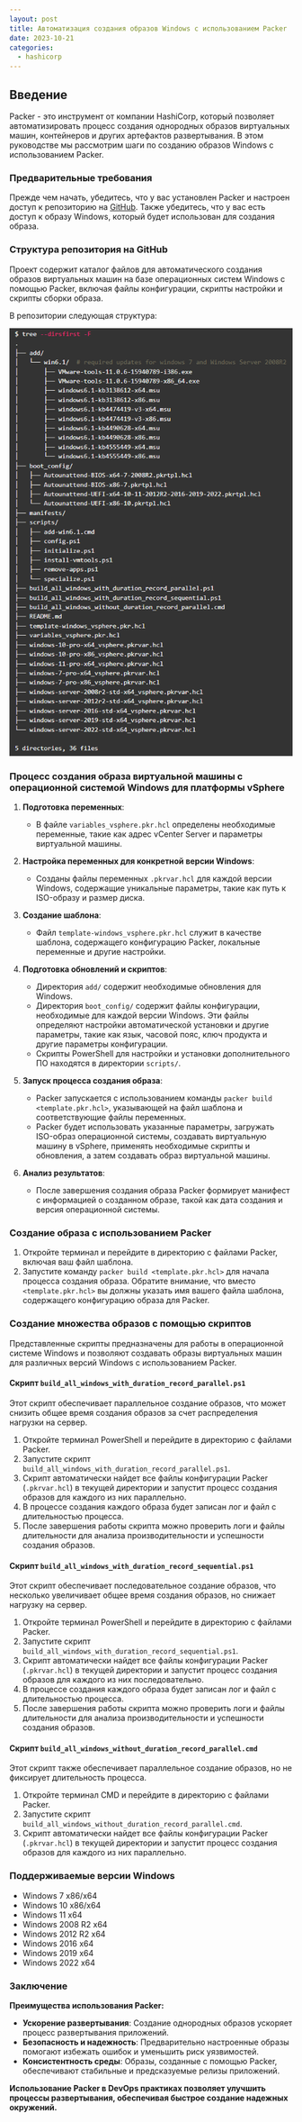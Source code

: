 ```yaml
---
layout: post
title: Автоматизация создания образов Windows с использованием Packer
date: 2023-10-21
categories:
  - hashicorp
---
```


<!-- # Автоматизация создания образов **Windows** с использованием **Packer** -->

## Введение

Packer - это инструмент от компании HashiCorp, который позволяет автоматизировать процесс создания однородных образов виртуальных машин, контейнеров и других артефактов развертывания. В этом руководстве мы рассмотрим шаги по созданию образов Windows с использованием Packer.

### Предварительные требования

Прежде чем начать, убедитесь, что у вас установлен Packer и настроен доступ к репозиторию на [GitHub](https://github.com/IVAndr0n/packer-vsphere-windows). Также убедитесь, что у вас есть доступ к образу Windows, который будет использован для создания образа.

### Структура репозитория на GitHub

Проект содержит каталог файлов для автоматического создания образов виртуальных машин на базе операционных систем Windows с помощью Packer, включая файлы конфигурации, скрипты настройки и скрипты сборки образа.

В репозитории следующая структура:

<img allign="left" alt="img" src="https://raw.githubusercontent.com/IVAndr0n/packer-vsphere-windows/main/images/01.png" width="545">

<!-- ```sh
$ tree --dirsfirst -F
.
├── add/
│   └── win6.1/  # required updates for windows 7 and Windows Server 2008R2
│       ├── VMware-tools-11.0.6-15940789-i386.exe
│       ├── VMware-tools-11.0.6-15940789-x86_64.exe
│       ├── windows6.1-kb3138612-x64.msu
│       ├── windows6.1-kb3138612-x86.msu
│       ├── windows6.1-kb4474419-v3-x64.msu
│       ├── windows6.1-kb4474419-v3-x86.msu
│       ├── windows6.1-kb4490628-x64.msu
│       ├── windows6.1-kb4490628-x86.msu
│       ├── windows6.1-kb4555449-x64.msu
│       └── windows6.1-kb4555449-x86.msu
├── boot_config/
│   ├── Autounattend-BIOS-x64-7-2008R2.pkrtpl.hcl
│   ├── Autounattend-BIOS-x86-7.pkrtpl.hcl
│   ├── Autounattend-UEFI-x64-10-11-2012R2-2016-2019-2022.pkrtpl.hcl
│   └── Autounattend-UEFI-x86-10.pkrtpl.hcl
├── manifests/
├── scripts/
│   ├── add-win6.1.cmd
│   ├── config.ps1
│   ├── initialize.ps1
│   ├── install-vmtools.ps1
│   ├── remove-apps.ps1
│   └── specialize.ps1
├── build_all_windows_with_duration_record_parallel.ps1
├── build_all_windows_with_duration_record_sequential.ps1
├── build_all_windows_without_duration_record_parallel.cmd
├── README.md
├── template-windows_vsphere.pkr.hcl
├── variables_vsphere.pkr.hcl
├── windows-10-pro-x64_vsphere.pkrvar.hcl
├── windows-10-pro-x86_vsphere.pkrvar.hcl
├── windows-11-pro-x64_vsphere.pkrvar.hcl
├── windows-7-pro-x64_vsphere.pkrvar.hcl
├── windows-7-pro-x86_vsphere.pkrvar.hcl
├── windows-server-2008r2-std-x64_vsphere.pkrvar.hcl
├── windows-server-2012r2-std-x64_vsphere.pkrvar.hcl
├── windows-server-2016-std-x64_vsphere.pkrvar.hcl
├── windows-server-2019-std-x64_vsphere.pkrvar.hcl
└── windows-server-2022-std-x64_vsphere.pkrvar.hcl

5 directories, 36 files
``` -->

### Процесс создания образа виртуальной машины с операционной системой Windows для платформы vSphere

1. **Подготовка переменных**:

    - В файле `variables_vsphere.pkr.hcl` определены необходимые переменные, такие как адрес vCenter Server и параметры виртуальной машины.

2. **Настройка переменных для конкретной версии Windows**:

    - Созданы файлы переменных `.pkrvar.hcl` для каждой версии Windows, содержащие уникальные параметры, такие как путь к ISO-образу и размер диска.

3. **Создание шаблона**:

    - Файл `template-windows_vsphere.pkr.hcl` служит в качестве шаблона, содержащего конфигурацию Packer, локальные переменные и другие настройки.

4. **Подготовка обновлений и скриптов**:

    - Директория `add/` содержит необходимые обновления для Windows.
    - Директория `boot_config/` содержит файлы конфигурации, необходимые для каждой версии Windows. Эти файлы определяют настройки автоматической установки и другие параметры, такие как язык, часовой пояс, ключ продукта и другие параметры конфигурации.
    - Скрипты PowerShell для настройки и установки дополнительного ПО находятся в директории `scripts/`.

5. **Запуск процесса создания образа**:

    - Packer запускается с использованием команды `packer build <template.pkr.hcl>`, указывающей на файл шаблона и соответствующие файлы переменных.
    - Packer будет использовать указанные параметры, загружать ISO-образ операционной системы, создавать виртуальную машину в vSphere, применять необходимые скрипты и обновления, а затем создавать образ виртуальной машины.

6. **Анализ результатов**:

    - После завершения создания образа Packer формирует манифест с информацией о созданном образе, такой как дата создания и версия операционной системы.

### Создание образа с использованием Packer

1. Откройте терминал и перейдите в директорию с файлами Packer, включая ваш файл шаблона.
2. Запустите команду `packer build <template.pkr.hcl>` для начала процесса создания образа. Обратите внимание, что вместо `<template.pkr.hcl>` вы должны указать имя вашего файла шаблона, содержащего конфигурацию образа для Packer.

### Создание множества образов с помощью скриптов

Представленные скрипты предназначены для работы в операционной системе Windows и позволяют создавать образы виртуальных машин для различных версий Windows с использованием Packer.

#### Скрипт `build_all_windows_with_duration_record_parallel.ps1`

Этот скрипт обеспечивает параллельное создание образов, что может снизить общее время создания образов за счет распределения нагрузки на сервер.

1. Откройте терминал PowerShell и перейдите в директорию с файлами Packer.
2. Запустите скрипт `build_all_windows_with_duration_record_parallel.ps1`.
3. Скрипт автоматически найдет все файлы конфигурации Packer (`.pkrvar.hcl`) в текущей директории и запустит процесс создания образов для каждого из них параллельно.
4. В процессе создания каждого образа будет записан лог и файл с длительностью процесса.
5. После завершения работы скрипта можно проверить логи и файлы длительности для анализа производительности и успешности создания образов.

#### Скрипт `build_all_windows_with_duration_record_sequential.ps1`

Этот скрипт обеспечивает последовательное создание образов, что несколько увеличивает общее время создания образов, но снижает нагрузку на сервер.

1. Откройте терминал PowerShell и перейдите в директорию с файлами Packer.
2. Запустите скрипт `build_all_windows_with_duration_record_sequential.ps1`.
3. Скрипт автоматически найдет все файлы конфигурации Packer (`.pkrvar.hcl`) в текущей директории и запустит процесс создания образов для каждого из них последовательно.
4. В процессе создания каждого образа будет записан лог и файл с длительностью процесса.
5. После завершения работы скрипта можно проверить логи и файлы длительности для анализа производительности и успешности создания образов.

#### Скрипт `build_all_windows_without_duration_record_parallel.cmd`

Этот скрипт также обеспечивает параллельное создание образов, но не фиксирует длительность процесса.

1. Откройте терминал CMD и перейдите в директорию с файлами Packer.
2. Запустите скрипт `build_all_windows_without_duration_record_parallel.cmd`.
3. Скрипт автоматически найдет все файлы конфигурации Packer (`.pkrvar.hcl`) в текущей директории и запустит процесс создания образов для каждого из них параллельно.

### Поддерживаемые версии Windows

- Windows 7 x86/x64
- Windows 10 x86/x64
- Windows 11 x64
- Windows 2008 R2 x64
- Windows 2012 R2 x64
- Windows 2016 x64
- Windows 2019 x64
- Windows 2022 x64

### Заключение

**Преимущества использования Packer:**

- **Ускорение развертывания**: Создание однородных образов ускоряет процесс развертывания приложений.
- **Безопасность и надежность**: Предварительно настроенные образы помогают избежать ошибок и уменьшить риск уязвимостей.
- **Консистентность среды**: Образы, созданные с помощью Packer, обеспечивают стабильные и предсказуемые релизы приложений.

**Использование Packer в DevOps практиках позволяет улучшить процессы развертывания, обеспечивая быстрое создание надежных окружений.**
